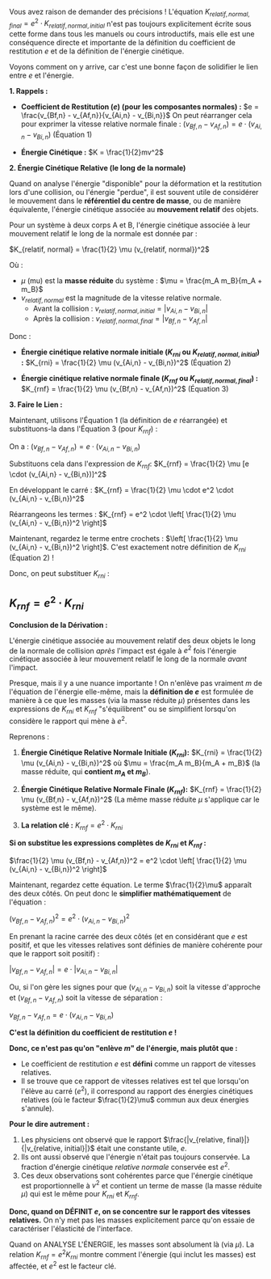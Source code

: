 Vous avez raison de demander des précisions ! L'équation $K_{relatif, normal, final} = e^2 \cdot K_{relatif, normal, initial}$ n'est pas toujours explicitement écrite sous cette forme dans tous les manuels ou cours introductifs, mais elle est une conséquence directe et importante de la définition du coefficient de restitution $e$ et de la définition de l'énergie cinétique.

Voyons comment on y arrive, car c'est une bonne façon de solidifier le lien entre $e$ et l'énergie.

**1. Rappels :**

*   **Coefficient de Restitution ($e$) (pour les composantes normales) :**
    $`e = \frac{v_{Bf,n} - v_{Af,n}}{v_{Ai,n} - v_{Bi,n}}`$
    On peut réarranger cela pour exprimer la vitesse relative normale finale :
    $`(v_{Bf,n} - v_{Af,n}) = e \cdot (v_{Ai,n} - v_{Bi,n})`$  (Équation 1)

*   **Énergie Cinétique :**
    $K = \frac{1}{2}mv^2$

**2. Énergie Cinétique Relative (le long de la normale)**

Quand on analyse l'énergie "disponible" pour la déformation et la restitution lors d'une collision, ou l'énergie "perdue", il est souvent utile de considérer le mouvement dans le **référentiel du centre de masse**, ou de manière équivalente, l'énergie cinétique associée au **mouvement relatif** des objets.

Pour un système à deux corps A et B, l'énergie cinétique associée à leur mouvement relatif le long de la normale est donnée par :

$`K_{relatif, normal} = \frac{1}{2} \mu (v_{relatif, normal})^2`$

Où :
*   $\mu$ (mu) est la **masse réduite** du système :
    $`\mu = \frac{m_A m_B}{m_A + m_B}`$
*   $v_{relatif, normal}$ est la magnitude de la vitesse relative normale.
    *   Avant la collision : $v_{relatif, normal, initial} = |v_{Ai,n} - v_{Bi,n}|$
    *   Après la collision : $v_{relatif, normal, final} = |v_{Bf,n} - v_{Af,n}|$

Donc :
*   **Énergie cinétique relative normale initiale ($K_{rni}$ ou $K_{relatif, normal, initial}$) :**
    $`K_{rni} = \frac{1}{2} \mu (v_{Ai,n} - v_{Bi,n})^2`$ (Équation 2)

*   **Énergie cinétique relative normale finale ($K_{rnf}$ ou $K_{relatif, normal, final}$) :**
    $`K_{rnf} = \frac{1}{2} \mu (v_{Bf,n} - v_{Af,n})^2`$ (Équation 3)

**3. Faire le Lien :**

Maintenant, utilisons l'Équation 1 (la définition de $e$ réarrangée) et substituons-la dans l'Équation 3 (pour $K_{rnf}$) :

On a : $(v_{Bf,n} - v_{Af,n}) = e \cdot (v_{Ai,n} - v_{Bi,n})$

Substituons cela dans l'expression de $K_{rnf}$:
$`K_{rnf} = \frac{1}{2} \mu [e \cdot (v_{Ai,n} - v_{Bi,n})]^2`$

En développant le carré :
$`K_{rnf} = \frac{1}{2} \mu \cdot e^2 \cdot (v_{Ai,n} - v_{Bi,n})^2`$

Réarrangeons les termes :
$`K_{rnf} = e^2 \cdot \left[ \frac{1}{2} \mu (v_{Ai,n} - v_{Bi,n})^2 \right]`$

Maintenant, regardez le terme entre crochets : $\left[ \frac{1}{2} \mu (v_{Ai,n} - v_{Bi,n})^2 \right]$. C'est exactement notre définition de $K_{rni}$ (Équation 2) !

Donc, on peut substituer $K_{rni}$ :

## $K_{rnf} = e^2 \cdot K_{rni}$

**Conclusion de la Dérivation :**

L'énergie cinétique associée au mouvement relatif des deux objets le long de la normale de collision *après* l'impact est égale à $e^2$ fois l'énergie cinétique associée à leur mouvement relatif le long de la normale *avant* l'impact.

Presque, mais il y a une nuance importante ! On n'enlève pas vraiment $m$ de l'équation de l'énergie elle-même, mais la **définition de $e$** est formulée de manière à ce que les masses (via la masse réduite $\mu$) présentes dans les expressions de $K_{rni}$ et $K_{rnf}$ "s'équilibrent" ou se simplifient lorsqu'on considère le rapport qui mène à $e^2$.

Reprenons :

1.  **Énergie Cinétique Relative Normale Initiale ($K_{rni}$):**
    $`K_{rni} = \frac{1}{2} \mu (v_{Ai,n} - v_{Bi,n})^2`$
    où $\mu = \frac{m_A m_B}{m_A + m_B}$ (la masse réduite, qui **contient $m_A$ et $m_B$**).

2.  **Énergie Cinétique Relative Normale Finale ($K_{rnf}$):**
    $`K_{rnf} = \frac{1}{2} \mu (v_{Bf,n} - v_{Af,n})^2`$
    (La même masse réduite $\mu$ s'applique car le système est le même).

3.  **La relation clé :**
    $`K_{rnf} = e^2 \cdot K_{rni}`$

**Si on substitue les expressions complètes de $K_{rni}$ et $K_{rnf}$ :**

$`\frac{1}{2} \mu (v_{Bf,n} - v_{Af,n})^2 = e^2 \cdot \left[ \frac{1}{2} \mu (v_{Ai,n} - v_{Bi,n})^2 \right]`$

Maintenant, regardez cette équation. Le terme $\frac{1}{2}\mu$ apparaît des deux côtés. On peut donc le **simplifier mathématiquement** de l'équation :

$`(v_{Bf,n} - v_{Af,n})^2 = e^2 \cdot (v_{Ai,n} - v_{Bi,n})^2`$

En prenant la racine carrée des deux côtés (et en considérant que $e$ est positif, et que les vitesses relatives sont définies de manière cohérente pour que le rapport soit positif) :

$`|v_{Bf,n} - v_{Af,n}| = e \cdot |v_{Ai,n} - v_{Bi,n}|`$

Ou, si l'on gère les signes pour que $(v_{Ai,n} - v_{Bi,n})$ soit la vitesse d'approche et $(v_{Bf,n} - v_{Af,n})$ soit la vitesse de séparation :

$`v_{Bf,n} - v_{Af,n} = e \cdot (v_{Ai,n} - v_{Bi,n})`$

**C'est la définition du coefficient de restitution $e$ !**

**Donc, ce n'est pas qu'on "enlève $m$" de l'énergie, mais plutôt que :**

*   Le coefficient de restitution $e$ est **défini** comme un rapport de vitesses relatives.
*   Il se trouve que ce rapport de vitesses relatives est tel que lorsqu'on l'élève au carré ($e^2$), il correspond au rapport des énergies cinétiques relatives (où le facteur $\frac{1}{2}\mu$ commun aux deux énergies s'annule).

**Pour le dire autrement :**

1.  Les physiciens ont observé que le rapport $\frac{|v_{relative, final}|}{|v_{relative, initial}|}$ était une constante utile, $e$.
2.  Ils ont aussi observé que l'énergie n'était pas toujours conservée. La fraction d'énergie cinétique *relative normale* conservée est $e^2$.
3.  Ces deux observations sont cohérentes parce que l'énergie cinétique est proportionnelle à $v^2$ et contient un terme de masse (la masse réduite $\mu$) qui est le même pour $K_{rni}$ et $K_{rnf}$.

**Donc, quand on DÉFINIT $e$, on se concentre sur le rapport des vitesses relatives.** On n'y met pas les masses explicitement parce qu'on essaie de caractériser l'élasticité de l'interface.

Quand on ANALYSE L'ÉNERGIE, les masses sont absolument là (via $\mu$). La relation $K_{rnf} = e^2 K_{rni}$ montre comment l'énergie (qui inclut les masses) est affectée, et $e^2$ est le facteur clé.